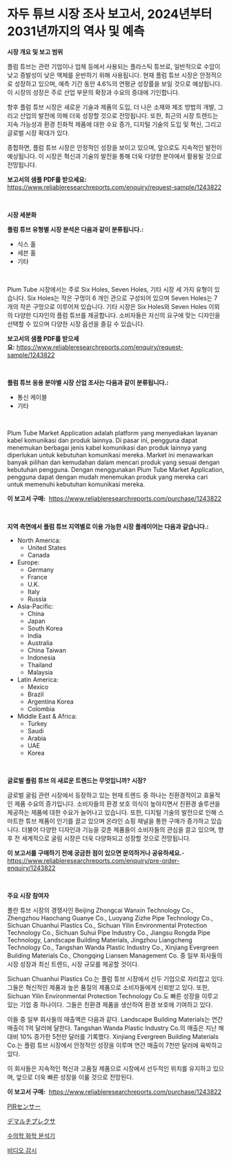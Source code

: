<p><h1>자두 튜브 시장 조사 보고서, 2024년부터 2031년까지의 역사 및 예측</h1></p><p><strong>시장 개요 및 보고 범위</strong></p>
<p><p>플럼 튜브는 관련 기업이나 업체 등에서 사용되는 플라스틱 튜브로, 일반적으로 수압이 낮고 증발성이 낮은 액체를 운반하기 위해 사용됩니다. 현재 플럼 튜브 시장은 안정적으로 성장하고 있으며, 예측 기간 동안 4.6%의 연평균 성장률을 보일 것으로 예상됩니다. 이 시장의 성장은 주로 산업 부문의 확장과 수요의 증대에 기인합니다.</p><p>향후 플럼 튜브 시장은 새로운 기술과 제품의 도입, 더 나은 소재와 제조 방법의 개발, 그리고 산업의 발전에 의해 더욱 성장할 것으로 전망됩니다. 또한, 최근의 시장 트렌드는 지속 가능성과 환경 친화적 제품에 대한 수요 증가, 디지털 기술의 도입 및 혁신, 그리고 글로벌 시장 확대가 있다.</p><p>종합하면, 플럼 튜브 시장은 안정적인 성장을 보이고 있으며, 앞으로도 지속적인 발전이 예상됩니다. 이 시장은 혁신과 기술의 발전을 통해 더욱 다양한 분야에서 활용될 것으로 전망됩니다.</p></p>
<p><strong>보고서의 샘플 PDF를 받으세요:</strong> <a href="https://www.reliableresearchreports.com/enquiry/request-sample/1243822">https://www.reliableresearchreports.com/enquiry/request-sample/1243822</a></p>
<p>&nbsp;</p>
<p><strong>시장 세분화</strong></p>
<p><strong>플럼 튜브 유형별 시장 분석은 다음과 같이 분류됩니다.:</strong></p>
<p><ul><li>식스 홀</li><li>세븐 홀</li><li>기타</li></ul></p>
<p>&nbsp;</p>
<p><p>Plum Tube 시장에서는 주로 Six Holes, Seven Holes, 기타 시장 세 가지 유형이 있습니다. Six Holes는 작은 구멍이 6 개인 관으로 구성되어 있으며 Seven Holes는 7 개의 작은 구멍으로 이루어져 있습니다. 기타 시장은 Six Holes와 Seven Holes 이외의 다양한 디자인의 플럼 튜브를 제공합니다. 소비자들은 자신의 요구에 맞는 디자인을 선택할 수 있으며 다양한 시장 옵션을 즐길 수 있습니다.</p></p>
<p><strong>보고서의 샘플 PDF를 받으세요:</strong>&nbsp;<a href="https://www.reliableresearchreports.com/enquiry/request-sample/1243822">https://www.reliableresearchreports.com/enquiry/request-sample/1243822</a></p>
<p>&nbsp;</p>
<p><strong> 플럼 튜브 응용 분야별 시장 산업 조사는 다음과 같이 분류됩니다.:</strong></p>
<p><ul><li>통신 케이블</li><li>기타</li></ul></p>
<p>&nbsp;</p>
<p><p>Plum Tube Market Application adalah platform yang menyediakan layanan kabel komunikasi dan produk lainnya. Di pasar ini, pengguna dapat menemukan berbagai jenis kabel komunikasi dan produk lainnya yang diperlukan untuk kebutuhan komunikasi mereka. Market ini menawarkan banyak pilihan dan kemudahan dalam mencari produk yang sesuai dengan kebutuhan pengguna. Dengan menggunakan Plum Tube Market Application, pengguna dapat dengan mudah menemukan produk yang mereka cari untuk memenuhi kebutuhan komunikasi mereka.</p></p>
<p><strong>이 보고서 구매:</strong>&nbsp; <a href="https://www.reliableresearchreports.com/purchase/1243822">https://www.reliableresearchreports.com/purchase/1243822</a></p>
<p>&nbsp;</p>
<p><strong>지역 측면에서 플럼 튜브 지역별로 이용 가능한 시장 플레이어는 다음과 같습니다.:</strong></p>
<p><ul>
    <li>
        North America:
        <ul>
            <li>United States</li>
            <li>Canada</li>
        </ul>
    </li>
    <li>
        Europe:
        <ul>
            <li>Germany</li>
            <li>France</li>
            <li>U.K.</li>
            <li>Italy</li>
            <li>Russia</li>
        </ul>
    </li>
    <li>
        Asia-Pacific:
        <ul>
            <li>China</li>
            <li>Japan</li>
            <li>South Korea</li>
            <li>India</li>
            <li>Australia</li>
            <li>China Taiwan</li>
            <li>Indonesia</li>
            <li>Thailand</li>
            <li>Malaysia</li>
        </ul>
    </li>
    <li>
        Latin America:
        <ul>
            <li>Mexico</li>
            <li>Brazil</li>
            <li>Argentina Korea</li>
            <li>Colombia</li>
        </ul>
    </li>
    <li>
        Middle East & Africa:
        <ul>
            <li>Turkey</li>
            <li>Saudi</li>
            <li>Arabia</li>
            <li>UAE</li>
            <li>Korea</li>
        </ul>
    </li>
    </ul></p>
<p>&nbsp;</p>
<p><strong>글로벌 플럼 튜브 의 새로운 트렌드는 무엇입니까? 시장?</strong></p>
<p><p>글로벌 굴림 관련 시장에서 등장하고 있는 현재 트렌드 중 하나는 친환경적이고 효율적인 제품 수요의 증가입니다. 소비자들의 환경 보호 의식이 높아지면서 친환경 솔루션을 제공하는 제품에 대한 수요가 늘어나고 있습니다. 또한, 디지털 기술의 발전으로 인해 스마트한 튜브 제품이 인기를 끌고 있으며 온라인 쇼핑 채널을 통한 구매가 증가하고 있습니다. 더불어 다양한 디자인과 기능을 갖춘 제품들이 소비자들의 관심을 끌고 있으며, 향후 전 세계적으로 굴림 시장은 더욱 다양화되고 성장할 것으로 전망됩니다.</p></p>
<p><strong>이 보고서를 구매하기 전에 궁금한 점이 있으면 문의하거나 공유하세요.</strong>- <a href="https://www.reliableresearchreports.com/enquiry/pre-order-enquiry/1243822">https://www.reliableresearchreports.com/enquiry/pre-order-enquiry/1243822</a></p>
<p>&nbsp;</p>
<p><strong>주요 시장 참여자</strong></p>
<p><p>폴란 튜브 시장의 경쟁사인 Beijing Zhongcai Wanxin Technology Co., Zhengzhou Haochang Guanye Co., Luoyang Zizhe Pipe Technology Co., Sichuan Chuanhui Plastics Co., Sichuan Yilin Environmental Protection Technology Co., Sichuan Suhui Pipe Industry Co., Jiangsu Rongda Pipe Technology, Landscape Building Materials, Jingzhou Liangcheng Technology Co., Tangshan Wanda Plastic Industry Co., Xinjiang Evergreen Building Materials Co., Chongqing Liansen Management Co. 중 일부 회사들의 시장 성장과 최신 트렌드, 시장 규모를 제공할 것이다. </p><p>Sichuan Chuanhui Plastics Co.는 플럼 튜브 시장에서 선두 기업으로 자리잡고 있다. 그들은 혁신적인 제품과 높은 품질의 제품으로 소비자들에게 신뢰받고 있다. 또한, Sichuan Yilin Environmental Protection Technology Co.도 빠른 성장을 이루고 있는 기업 중 하나이다. 그들은 친환경 제품을 생산하여 환경 보호에 기여하고 있다. </p><p>이들 중 일부 회사들의 매출액은 다음과 같다. Landscape Building Materials는 연간 매출이 1억 달러에 달한다. Tangshan Wanda Plastic Industry Co.의 매출은 지난 해 대비 10% 증가한 5천만 달러를 기록했다. Xinjiang Evergreen Building Materials Co.는 플럼 튜브 시장에서 안정적인 성장을 이루며 연간 매출이 7천만 달러에 육박하고 있다. </p><p>이 회사들은 지속적인 혁신과 고품질 제품으로 시장에서 선두적인 위치를 유지하고 있으며, 앞으로 더욱 빠른 성장을 이룰 것으로 전망된다.</p></p>
<p><strong>이 보고서 구매:</strong>&nbsp;&nbsp;<a href="https://www.reliableresearchreports.com/purchase/1243822">https://www.reliableresearchreports.com/purchase/1243822</a></p>
<p><p><a href="https://medium.com/@briaabshire64/pir%E3%82%BB%E3%83%B3%E3%82%B5%E3%83%BC%E5%B8%82%E5%A0%B4%E3%81%AE%E8%A6%8F%E6%A8%A1-cagr-%E3%83%88%E3%83%AC%E3%83%B3%E3%83%89-2024%E5%B9%B4%E3%81%8B%E3%82%892030%E5%B9%B4%E3%81%BE%E3%81%A7-9b2e1bec95e8">PIRセンサー</a></p><p><a href="https://medium.com/@camron674/%E3%83%87%E3%83%9E%E3%83%AB%E3%83%81%E3%83%97%E3%83%AC%E3%82%AF%E3%82%B5%E5%B8%82%E5%A0%B4-%E6%88%90%E5%8A%9F%E3%81%99%E3%82%8B%E3%83%93%E3%82%B8%E3%83%8D%E3%82%B9%E6%88%A6%E7%95%A5%E3%81%AE%E9%8D%B52031%E5%B9%B4%E3%81%BE%E3%81%A7%E3%81%AE%E4%BA%88%E6%B8%AC-c02a9ee63830">デマルチプレクサ</a></p><p><a href="https://medium.com/@percyhagernes9778/%EC%88%98%EC%9D%98-%ED%99%94%ED%95%99-%EB%B6%84%EC%84%9D%EA%B8%B0-%EC%8B%9C%EC%9E%A5-%EC%8B%9C%EC%9E%A5-%EC%A0%90%EC%9C%A0%EC%9C%A8-%EC%8B%9C%EC%9E%A5-%EB%8F%99%ED%96%A5-%EB%B0%8F-%EB%AF%B8%EB%9E%98-%EC%84%B1%EC%9E%A5-%ED%83%90%EC%83%89-3aad15948236">수의학 화학 분석기</a></p><p><a href="https://medium.com/@jackiefauhey9089475/%EB%B9%84%EB%94%94%EC%98%A4-%EA%B0%90%EC%8B%9C-%EC%8B%9C%EC%9E%A5-%EC%A1%B0%EC%82%AC-%EB%B3%B4%EA%B3%A0%EC%84%9C-2024%EB%85%84%EB%B6%80%ED%84%B0-2031%EB%85%84%EA%B9%8C%EC%A7%80%EC%9D%98-%EC%97%AD%EC%82%AC%EC%99%80-%EC%98%88%EC%B8%A1-5b6e659c3bf3">비디오 감시</a></p></p>
